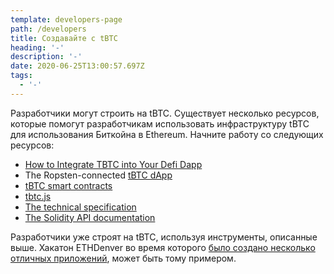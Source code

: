 ```yaml
---
template: developers-page
path: /developers
title: Создавайте с tBTC
heading: '-'
description: '-'
date: 2020-06-25T13:00:57.697Z
tags:
  - '-'
---
```

Разработчики могут строить на tBTC. Существует несколько ресурсов, которые помогут разработчикам использовать инфраструктуру tBTC для использования Биткойна в Ethereum. Начните работу со следующих ресурсов:

* [How to Integrate TBTC into Your Defi Dapp](/developers/how-to-integrate-tbtc-into-your-defi-dapp)
* The Ropsten-connected [tBTC dApp](https://dapp.test.tbtc.network/)
* [tBTC smart contracts](https://github.com/keep-network/tbtc)
* [tbtc.js](https://github.com/keep-network/tbtc.js)
* [The technical specification](http://docs.keep.network/tbtc/)
* [The Solidity API documentation](http://docs.keep.network/tbtc/solidity/)

Разработчики уже строят на tBTC, используя инструменты, описанные выше. Хакатон ETHDenver [](https://blog.keep.network/bitcoin-earn-wins-ethdenver-tbtc-hackathon-prize-5233ce805468)во время которого [было создано несколько отличных приложений](https://blog.keep.network/bitcoin-earn-wins-ethdenver-tbtc-hackathon-prize-5233ce805468), может быть тому примером.
